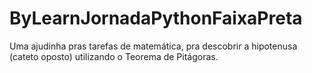 # ByLearnJornadaPythonFaixaPreta
Uma ajudinha pras tarefas de matemática, pra descobrir a hipotenusa (cateto oposto) utilizando o Teorema de Pitágoras.
